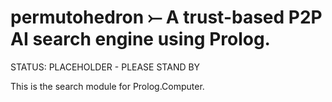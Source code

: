 #   permutohedron  ⤚ A trust-based P2P AI search engine using Prolog.  

STATUS:  PLACEHOLDER -  PLEASE STAND BY

This is the search module for Prolog.Computer.  
